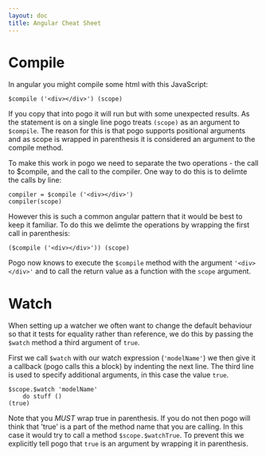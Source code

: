 ```yaml
---
layout: doc
title: Angular Cheat Sheet
---
```


# Compile
In angular you might compile some html with this JavaScript:

    $compile ('<div></div>') (scope)

If you copy that into pogo it will run but with some unexpected results. As the statement is on a single line pogo treats  `(scope)` as an argument to `$compile`. The reason for this is that pogo supports positional arguments and as scope is wrapped in parenthesis it is considered an argument to the compile method.

To make this work in pogo we need to separate the two operations - the call to $compile, and the call to the compiler.
One way to do this is to delimte the calls by line:

    compiler = $compile ('<div></div>')
    compiler(scope)

However this is such a common angular pattern that it would be best to keep it familiar. To do this we delimte the operations by wrapping the first call in parenthesis:

    ($compile ('<div></div>')) (scope)

Pogo now knows to execute the `$compile` method with the argument `'<div></div>'` and to call the return value as a function with the `scope` argument.

# Watch
When setting up a watcher we often want to change the default behaviour so that it tests for equality rather than reference, we do this by passing the `$watch` method a third argument of `true`.

First we call `$watch` with our watch expression (`'modelName'`) we then give it a callback (pogo calls this a block) by indenting the next line. The third line is used to specify additional arguments, in this case the value `true`.

    $scope.$watch 'modelName'
        do stuff ()
    (true)

Note that you *MUST* wrap true in parenthesis. If you do not then pogo will think that 'true' is a part of the method name that you are calling. In this case it would try to call a method `$scope.$watchTrue`. To prevent this we explicitly tell pogo that `true` is an argument by wrapping it in parenthesis.
